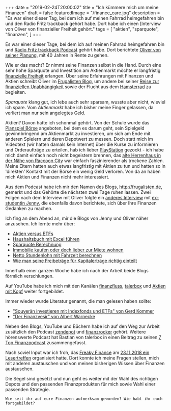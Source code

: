 +++
date = "2019-02-24T20:00:02"
title = "Ich kümmere mich um meine Finanzen"
draft = false
featuredImage = "/finance_care.jpg"
description = "Es war einer dieser Tag, bei dem ich auf meinen Fahrrad heimgefahren bin und den Radio Fritz trackback gehört habe. Dort habe ich einen [Interview von Oliver von finanzieller Freiheit gehört."
tags = [
    "aktien",
    "sparquote",
    "finanzen",
]
+++

Es war einer dieser Tage, bei dem ich auf meinen Fahrrad heimgefahren bin und [Radio Fritz trackback Podcast](https://www.fritz.de/programm/sendungen/trackback.html "Radio Fritz trackback") gehört habe. Dort berichtete [Oliver von seiner Planung](https://frugalisten.de/presse/ "Oliver in einem Interview"), mit 40 Jahren in Rente zu gehen.


Wie er das macht? Er nimmt seine Finanzen selbst in die Hand. Durch eine sehr hohe Sparquote und Investition am Aktienmarkt möchte er langfristig
[finanzielle Freiheit](https://madamemoneypenny.de/finanzielle-freiheit/ "finanzielle Freiheit") erlangen. Über seine Erfahrungen mit Finanzen und Aktien schreibt Oliver im [Frugalisten Blog](https://frugalisten.de/ "Frugalisten Blog"), um andere bei seiner [Reise zur finanziellen Unabhängigkeit](https://frugalisten.de/about/ "Reise zur finanziellen Unabhängigkeit") sowie der Flucht aus dem [Hamsterrad](https://frugalisten.de/hasta-la-vista-hamsterrad-tritt-der-lifestyle-inflation-in-den-hintern/ "Hamsterrad") zu begleiten.


*Sparquote* klang gut, ich lebe auch sehr sparsam, wusste aber nicht, wieviel ich spare. Vom *Aktienmarkt* habe ich bisher meine Finger gelassen, da verliert man nur sein angelegtes Geld.


Aktien? Davon hatte ich schonmal gehört. Von der Schule wurde das [Planspiel Börse](https://www.planspiel-boerse.de/toplevel/main/deutsch/index.html "Planspiel Börse") angeboten, bei dem es darum geht, sein Spielgeld gewinnbringend am Aktienmarkt zu investieren, um sich am Ende mit anderen Spielern und deren Depotwert zu messen. Doch statt mich im Videotext (wir hatten damals kein Internet) über die Kurse zu informieren und Orderaufträge zu erteilen, hab ich lieber [PlayStation](https://de.wikipedia.org/wiki/PlayStation "PlayStation") gezockt - ich habe mich damit einfach noch nicht begeistern brennen, das [alte Herrenhaus in der Nähe von Raccoon City](https://de.wikipedia.org/wiki/Resident_Evil_(Computerspiel) "alte Herrenhaus in der Nähe von Raccoon City") war einfach faszinierender als trockene Zahlen. Meine Eltern hatten auch etwas langfristig mit Aktien zu tun und hatten so in 'direkten' Kontakt mit der Börse ein wenig Geld verloren. Von da an haben mich Aktien und Finanzen nicht mehr interessiert.


Aus dem Podcast habe ich mir den Namen des Blogs, <http://frugalisten.de>, gemerkt und das Gehörte die nächsten zwei Tage ruhen lassen. Zwei Folgen nach dem  Interview mit Oliver folgte ein [anderes Interview](https://exstudentin.wordpress.com/2018/01/28/blogger-interviews-bei-radio-fritz/ "Interview mit ex-studentin Jenny") mit [ex-studentin Jenny](https://exstudentin.wordpress.com/ "ex-studentin jenny"), die ebenfalls davon berichtete, sich über Ihre Finanzen Gedanken zu machen.


Ich fing an dem Abend an, mir die Blogs von Jenny und Oliver näher anzusehen. Ich lernte mehr über:

- [Aktien versus ETFs](https://exstudentin.wordpress.com/2015/12/10/aktien-vs-etfs-was-passt-besser-zu-mir-12/ "Aktien versus ETFs")
- [Haushaltsbuch mit Excel führen](https://frugalisten.de/mein-haushaltsbuch-mit-google-tabellen/ "Haushaltsbuch mit Excel führen")
- [Sparquote Berechnung](https://exstudentin.wordpress.com/2016/04/24/ein-und-ausgaben-erfassen-sparquote-ermitteln-33/ "Sparquote Berechnung")
- [Immobilie kaufen oder doch lieber zur Miete wohnen](https://exstudentin.wordpress.com/2016/08/12/wohnung-kaufen-vermietung-oder-eigennutzung-teil-2/ "ob man sich eine Immobilie kaufen oder doch lieber zur Miete wohnen soll")
- [Netto Stundenlohn mit Fahrzeit berechnen](https://exstudentin.wordpress.com/2016/10/02/welchen-wert-hat-eure-lebenszeit/ "Netto Stundenlohn mit Fahrzeit berechnen")
- [Wie man seine Freibeträge für Kapitalerträge richtig einteilt](https://exstudentin.wordpress.com/2017/01/28/freistellungsauftraege-fuer-kapitalertraege-richtig-erteilen/ "Wie man seine Freibeträge für Kapitalerträge richtig einteilt")


Innerhalb einer ganzen Woche habe ich nach der Arbeit beide Blogs förmlich verschlungen.


Auf YouTube habe ich mich mit den Kanälen [finanzfluss](https://www.youtube.com/channel/UCeARcCUiZg79SQQ-2_XNlXQ "finanzfluss"), [talerbox](https://www.youtube.com/user/Talerbox "talerbox") und [Aktien mit Kopf](https://www.youtube.com/user/AktienMitKopf "Aktien mit Kopf") weiter fortgebildet.


Immer wieder wurde Literatur genannt, die man gelesen haben sollte:


- ["Souverän investieren mit Indexfonds und ETFs" von Gerd Kommer](https://www.amazon.de/Souver%C3%A4n-investieren-Indexfonds-ETFs-Book/dp/3593508524?SubscriptionId=AKIAILSHYYTFIVPWUY6Q&tag=duc03-21&linkCode=xm2&camp=2025&creative=165953&creativeASIN=3593508524 "Souverän investieren mit Indexfonds und ETFs von Gerd Kommer")
- ["Der Finanzvesir" von Albert Warnecke](https://www.amazon.de/Finanzwesir-Verm%C3%B6gensaufbau-Intelligent-finanzielle-Altersvorsorge/dp/3734579813/ref=sr_1_1?s=books&ie=UTF8&qid=1548104321&sr=1-1&keywords=finanzvesir "Der Finanzvesir von Albert Warnecke")


Neben den Blogs, YouTube und Büchern habe ich auf den Weg zur Arbeit zusätzlich den Podcast [zendepot](https://zendepot.de/podcast/ "zendepot") und [finanzrocker](https://finanzrocker.net/ "finanzrocker") gehört. Weitere hörenswerte Podcast hat Bastian von talerbox in einen Beitrag zu seinen [7 Top Finanzpodcast](https://www.talerbox.com/top-7-finanz-podcast-welche-du-hoeren-solltest-wenn-du-mehr-aus-deinem-geld-machen-willst/ "7 Top Finanzpodcast") zusammengefasst.


Nach soviel Input war ich froh, das [Freaky Finance](https://www.freakyfinance.net "Freaky Finanz") am [23.11.2018 ein Lesertreffen](https://www.freakyfinance.net/finanzblog-lesertreffen-berlin/ "23.11.2018 ein Lesertreffen organisiert hat") organisiert hatte. Dort konnte ich meine Fragen stellen, mich mit anderen austauschen und von meinen bisherigen Wissen über Finanzen austauschen.

Die Segel sind gesetzt und nun geht es weiter mit der Wahl des richtigen Depots und den passenden Finanzprodukten für
mich sowie Wahl einer passenden Strategie.


`Wie seit ihr auf eure Finanzen aufmerksam geworden? Wie habt ihr euch fortgebildet?`
